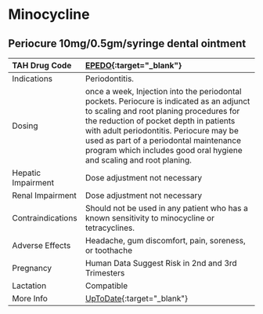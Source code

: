 # Minocycline

## Periocure 10mg/0.5gm/syringe dental ointment

| TAH Drug Code      | [EPEDO](https://www.tahsda.org.tw/drugs/hissearch.php?drug_code=EPEDO){:target="_blank"}                                                                                                                                                                                                                                                   |
|:-------------------|:-------------------------------------------------------------------------------------------------------------------------------------------------------------------------------------------------------------------------------------------------------------------------------------------------------------------------------------------|
| Indications        | Periodontitis.                                                                                                                                                                                                                                                                                                                             |
| Dosing             | once a week, Injection into the periodontal pockets. Periocure is indicated as an adjunct to scaling and root planing procedures for the reduction of pocket depth in patients with adult periodontitis. Periocure may be used as part of a periodontal maintenance program which includes good oral hygiene and scaling and root planing. |
| Hepatic Impairment | Dose adjustment not necessary                                                                                                                                                                                                                                                                                                              |
| Renal Impairment   | Dose adjustment not necessary                                                                                                                                                                                                                                                                                                              |
| Contraindications  | Should not be used in any patient who has a known sensitivity to minocycline or tetracyclines.                                                                                                                                                                                                                                             |
| Adverse Effects    | Headache, gum discomfort, pain, soreness, or toothache                                                                                                                                                                                                                                                                                     |
| Pregnancy          | Human Data Suggest Risk in 2nd and 3rd Trimesters                                                                                                                                                                                                                                                                                          |
| Lactation          | Compatible                                                                                                                                                                                                                                                                                                                                 |
| More Info          | [UpToDate](https://www.uptodate.com/contents/minocycline-drug-information){:target="_blank"}                                                                                                                                                                                                                                               |

